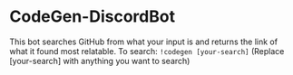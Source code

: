 # CodeGen-DiscordBot
This bot searches GitHub from what your input is and returns the link of what it found most relatable. To search: ```!codegen [your-search]``` (Replace [your-search] with anything you want to search)
